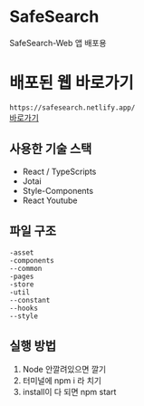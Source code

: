 # SafeSearch

SafeSearch-Web 앱 배포용

# 배포된 웹 바로가기

`https://safesearch.netlify.app/` <br/>
<a href="https://safesearch.netlify.app/">바로가기</a>
## 사용한 기술 스택

- React / TypeScripts
- Jotai
- Style-Components
- React Youtube

## 파일 구조

```
-asset
-components
--common
-pages
-store
-util
--constant
--hooks
--style
```

## 실행 방법
1. Node 안깔려있으면 깔기
2. 터미널에 npm i 라 치기
3. install이 다 되면 npm start
